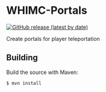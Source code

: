 # WHIMC-Portals
[![GitHub release (latest by date)](https://img.shields.io/github/v/release/whimc/Portals?label=download&logo=github)](https://github.com/whimc/Portals/releases/latest)

Create portals for player teleportation

## Building
Build the source with Maven:
```
$ mvn install
```
